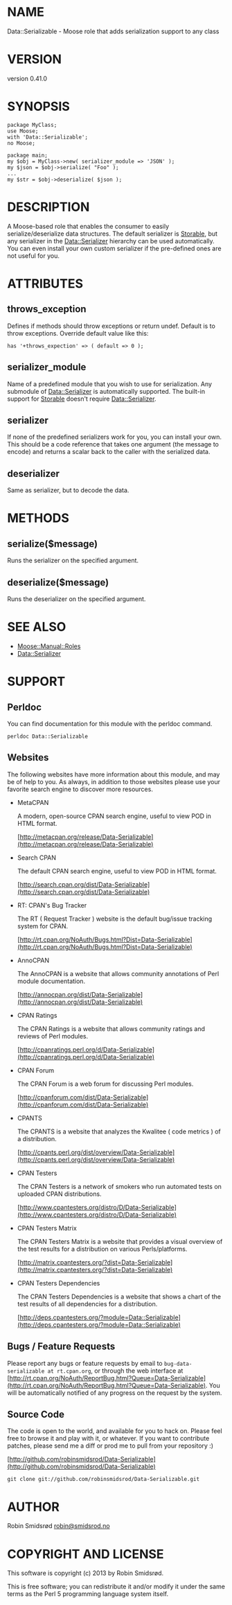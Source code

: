 # NAME

Data::Serializable - Moose role that adds serialization support to any class

# VERSION

version 0.41.0

# SYNOPSIS

    package MyClass;
    use Moose;
    with 'Data::Serializable';
    no Moose;

    package main;
    my $obj = MyClass->new( serializer_module => 'JSON' );
    my $json = $obj->serialize( "Foo" );
    ...
    my $str = $obj->deserialize( $json );

# DESCRIPTION

A Moose-based role that enables the consumer to easily serialize/deserialize data structures.
The default serializer is [Storable](http://search.cpan.org/perldoc?Storable), but any serializer in the [Data::Serializer](http://search.cpan.org/perldoc?Data::Serializer) hierarchy can
be used automatically. You can even install your own custom serializer if the pre-defined ones
are not useful for you.

# ATTRIBUTES

## throws\_exception

Defines if methods should throw exceptions or return undef. Default is to throw exceptions.
Override default value like this:

    has '+throws_expection' => ( default => 0 );

## serializer\_module

Name of a predefined module that you wish to use for serialization.
Any submodule of [Data::Serializer](http://search.cpan.org/perldoc?Data::Serializer) is automatically supported.
The built-in support for [Storable](http://search.cpan.org/perldoc?Storable) doesn't require [Data::Serializer](http://search.cpan.org/perldoc?Data::Serializer).

## serializer

If none of the predefined serializers work for you, you can install your own.
This should be a code reference that takes one argument (the message to encode)
and returns a scalar back to the caller with the serialized data.

## deserializer

Same as serializer, but to decode the data.

# METHODS

## serialize($message)

Runs the serializer on the specified argument.

## deserialize($message)

Runs the deserializer on the specified argument.

# SEE ALSO

- [Moose::Manual::Roles](http://search.cpan.org/perldoc?Moose::Manual::Roles)
- [Data::Serializer](http://search.cpan.org/perldoc?Data::Serializer)

# SUPPORT

## Perldoc

You can find documentation for this module with the perldoc command.

    perldoc Data::Serializable

## Websites

The following websites have more information about this module, and may be of help to you. As always,
in addition to those websites please use your favorite search engine to discover more resources.

- MetaCPAN

    A modern, open-source CPAN search engine, useful to view POD in HTML format.

    [http://metacpan.org/release/Data-Serializable](http://metacpan.org/release/Data-Serializable)

- Search CPAN

    The default CPAN search engine, useful to view POD in HTML format.

    [http://search.cpan.org/dist/Data-Serializable](http://search.cpan.org/dist/Data-Serializable)

- RT: CPAN's Bug Tracker

    The RT ( Request Tracker ) website is the default bug/issue tracking system for CPAN.

    [http://rt.cpan.org/NoAuth/Bugs.html?Dist=Data-Serializable](http://rt.cpan.org/NoAuth/Bugs.html?Dist=Data-Serializable)

- AnnoCPAN

    The AnnoCPAN is a website that allows community annotations of Perl module documentation.

    [http://annocpan.org/dist/Data-Serializable](http://annocpan.org/dist/Data-Serializable)

- CPAN Ratings

    The CPAN Ratings is a website that allows community ratings and reviews of Perl modules.

    [http://cpanratings.perl.org/d/Data-Serializable](http://cpanratings.perl.org/d/Data-Serializable)

- CPAN Forum

    The CPAN Forum is a web forum for discussing Perl modules.

    [http://cpanforum.com/dist/Data-Serializable](http://cpanforum.com/dist/Data-Serializable)

- CPANTS

    The CPANTS is a website that analyzes the Kwalitee ( code metrics ) of a distribution.

    [http://cpants.perl.org/dist/overview/Data-Serializable](http://cpants.perl.org/dist/overview/Data-Serializable)

- CPAN Testers

    The CPAN Testers is a network of smokers who run automated tests on uploaded CPAN distributions.

    [http://www.cpantesters.org/distro/D/Data-Serializable](http://www.cpantesters.org/distro/D/Data-Serializable)

- CPAN Testers Matrix

    The CPAN Testers Matrix is a website that provides a visual overview of the test results for a distribution on various Perls/platforms.

    [http://matrix.cpantesters.org/?dist=Data-Serializable](http://matrix.cpantesters.org/?dist=Data-Serializable)

- CPAN Testers Dependencies

    The CPAN Testers Dependencies is a website that shows a chart of the test results of all dependencies for a distribution.

    [http://deps.cpantesters.org/?module=Data::Serializable](http://deps.cpantesters.org/?module=Data::Serializable)

## Bugs / Feature Requests

Please report any bugs or feature requests by email to `bug-data-serializable at rt.cpan.org`, or through
the web interface at [http://rt.cpan.org/NoAuth/ReportBug.html?Queue=Data-Serializable](http://rt.cpan.org/NoAuth/ReportBug.html?Queue=Data-Serializable). You will be automatically notified of any
progress on the request by the system.

## Source Code

The code is open to the world, and available for you to hack on. Please feel free to browse it and play
with it, or whatever. If you want to contribute patches, please send me a diff or prod me to pull
from your repository :)

[http://github.com/robinsmidsrod/Data-Serializable](http://github.com/robinsmidsrod/Data-Serializable)

    git clone git://github.com/robinsmidsrod/Data-Serializable.git

# AUTHOR

Robin Smidsrød <robin@smidsrod.no>

# COPYRIGHT AND LICENSE

This software is copyright (c) 2013 by Robin Smidsrød.

This is free software; you can redistribute it and/or modify it under
the same terms as the Perl 5 programming language system itself.
